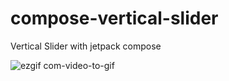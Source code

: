 # compose-vertical-slider

Vertical Slider with jetpack compose

![ezgif com-video-to-gif](https://user-images.githubusercontent.com/48707020/142792927-82b5aed3-7a9f-4b36-bdf2-53ccc5df2743.gif)
